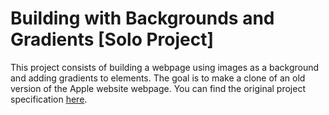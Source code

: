 # Building with Backgrounds and Gradients [Solo Project] 

This project consists of building a webpage using images as a background and adding gradients to elements. The goal is to make a clone of an old version of the Apple website webpage. You can find the original project specification [here](https://www.theodinproject.com/courses/html5-and-css3/lessons/building-with-backgrounds-and-gradients).
